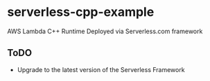 # serverless-cpp-example
AWS Lambda C++ Runtime Deployed via Serverless.com framework

## ToDO ##
* Upgrade to the latest version of the Serverless Framework
